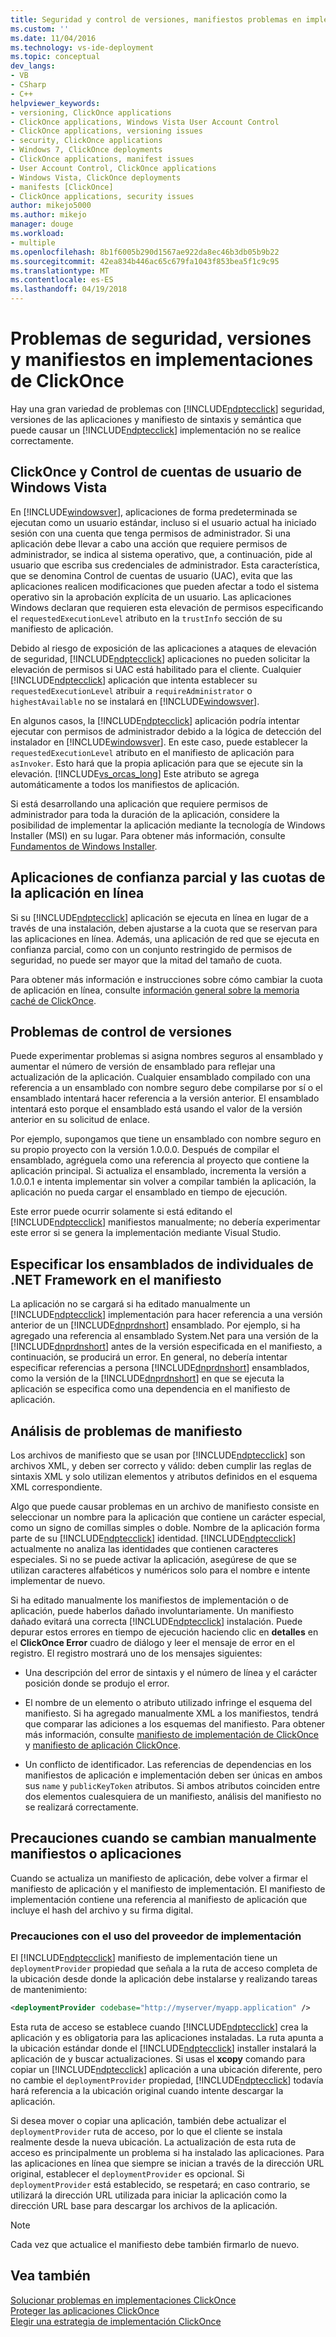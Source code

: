 ```yaml
---
title: Seguridad y control de versiones, manifiestos problemas en implementaciones ClickOnce | Documentos de Microsoft
ms.custom: ''
ms.date: 11/04/2016
ms.technology: vs-ide-deployment
ms.topic: conceptual
dev_langs:
- VB
- CSharp
- C++
helpviewer_keywords:
- versioning, ClickOnce applications
- ClickOnce applications, Windows Vista User Account Control
- ClickOnce applications, versioning issues
- security, ClickOnce applications
- Windows 7, ClickOnce deployments
- ClickOnce applications, manifest issues
- User Account Control, ClickOnce applications
- Windows Vista, ClickOnce deployments
- manifests [ClickOnce]
- ClickOnce applications, security issues
author: mikejo5000
ms.author: mikejo
manager: douge
ms.workload:
- multiple
ms.openlocfilehash: 8b1f6005b290d1567ae922da8ec46b3db05b9b22
ms.sourcegitcommit: 42ea834b446ac65c679fa1043f853bea5f1c9c95
ms.translationtype: MT
ms.contentlocale: es-ES
ms.lasthandoff: 04/19/2018
---
```

# <a name="security-versioning-and-manifest-issues-in-clickonce-deployments"></a>Problemas de seguridad, versiones y manifiestos en implementaciones de ClickOnce

Hay una gran variedad de problemas con [!INCLUDE[ndptecclick](../deployment/includes/ndptecclick_md.md)] seguridad, versiones de las aplicaciones y manifiesto de sintaxis y semántica que puede causar un [!INCLUDE[ndptecclick](../deployment/includes/ndptecclick_md.md)] implementación no se realice correctamente.

## <a name="clickonce-and-windows-vista-user-account-control"></a>ClickOnce y Control de cuentas de usuario de Windows Vista

En [!INCLUDE[windowsver](../deployment/includes/windowsver_md.md)], aplicaciones de forma predeterminada se ejecutan como un usuario estándar, incluso si el usuario actual ha iniciado sesión con una cuenta que tenga permisos de administrador. Si una aplicación debe llevar a cabo una acción que requiere permisos de administrador, se indica al sistema operativo, que, a continuación, pide al usuario que escriba sus credenciales de administrador. Esta característica, que se denomina Control de cuentas de usuario (UAC), evita que las aplicaciones realicen modificaciones que pueden afectar a todo el sistema operativo sin la aprobación explícita de un usuario. Las aplicaciones Windows declaran que requieren esta elevación de permisos especificando el `requestedExecutionLevel` atributo en la `trustInfo` sección de su manifiesto de aplicación.

Debido al riesgo de exposición de las aplicaciones a ataques de elevación de seguridad, [!INCLUDE[ndptecclick](../deployment/includes/ndptecclick_md.md)] aplicaciones no pueden solicitar la elevación de permisos si UAC está habilitado para el cliente. Cualquier [!INCLUDE[ndptecclick](../deployment/includes/ndptecclick_md.md)] aplicación que intenta establecer su `requestedExecutionLevel` atribuir a `requireAdministrator` o `highestAvailable` no se instalará en [!INCLUDE[windowsver](../deployment/includes/windowsver_md.md)].

En algunos casos, la [!INCLUDE[ndptecclick](../deployment/includes/ndptecclick_md.md)] aplicación podría intentar ejecutar con permisos de administrador debido a la lógica de detección del instalador en [!INCLUDE[windowsver](../deployment/includes/windowsver_md.md)]. En este caso, puede establecer la `requestedExecutionLevel` atributo en el manifiesto de aplicación para `asInvoker`. Esto hará que la propia aplicación para que se ejecute sin la elevación. [!INCLUDE[vs_orcas_long](../debugger/includes/vs_orcas_long_md.md)] Este atributo se agrega automáticamente a todos los manifiestos de aplicación.

Si está desarrollando una aplicación que requiere permisos de administrador para toda la duración de la aplicación, considere la posibilidad de implementar la aplicación mediante la tecnología de Windows Installer (MSI) en su lugar. Para obtener más información, consulte [Fundamentos de Windows Installer](../extensibility/internals/windows-installer-basics.md).

## <a name="online-application-quotas-and-partial-trust-applications"></a>Aplicaciones de confianza parcial y las cuotas de la aplicación en línea

Si su [!INCLUDE[ndptecclick](../deployment/includes/ndptecclick_md.md)] aplicación se ejecuta en línea en lugar de a través de una instalación, deben ajustarse a la cuota que se reservan para las aplicaciones en línea. Además, una aplicación de red que se ejecuta en confianza parcial, como con un conjunto restringido de permisos de seguridad, no puede ser mayor que la mitad del tamaño de cuota.

Para obtener más información e instrucciones sobre cómo cambiar la cuota de aplicación en línea, consulte [información general sobre la memoria caché de ClickOnce](../deployment/clickonce-cache-overview.md).

## <a name="versioning-issues"></a>Problemas de control de versiones

Puede experimentar problemas si asigna nombres seguros al ensamblado y aumentar el número de versión de ensamblado para reflejar una actualización de la aplicación. Cualquier ensamblado compilado con una referencia a un ensamblado con nombre seguro debe compilarse por sí o el ensamblado intentará hacer referencia a la versión anterior. El ensamblado intentará esto porque el ensamblado está usando el valor de la versión anterior en su solicitud de enlace.

Por ejemplo, supongamos que tiene un ensamblado con nombre seguro en su propio proyecto con la versión 1.0.0.0. Después de compilar el ensamblado, agréguela como una referencia al proyecto que contiene la aplicación principal. Si actualiza el ensamblado, incrementa la versión a 1.0.0.1 e intenta implementar sin volver a compilar también la aplicación, la aplicación no pueda cargar el ensamblado en tiempo de ejecución.

Este error puede ocurrir solamente si está editando el [!INCLUDE[ndptecclick](../deployment/includes/ndptecclick_md.md)] manifiestos manualmente; no debería experimentar este error si se genera la implementación mediante Visual Studio.

## <a name="specifying-individual-net-framework-assemblies-in-the-manifest"></a>Especificar los ensamblados de individuales de .NET Framework en el manifiesto

La aplicación no se cargará si ha editado manualmente un [!INCLUDE[ndptecclick](../deployment/includes/ndptecclick_md.md)] implementación para hacer referencia a una versión anterior de un [!INCLUDE[dnprdnshort](../code-quality/includes/dnprdnshort_md.md)] ensamblado. Por ejemplo, si ha agregado una referencia al ensamblado System.Net para una versión de la [!INCLUDE[dnprdnshort](../code-quality/includes/dnprdnshort_md.md)] antes de la versión especificada en el manifiesto, a continuación, se producirá un error. En general, no debería intentar especificar referencias a persona [!INCLUDE[dnprdnshort](../code-quality/includes/dnprdnshort_md.md)] ensamblados, como la versión de la [!INCLUDE[dnprdnshort](../code-quality/includes/dnprdnshort_md.md)] en que se ejecuta la aplicación se especifica como una dependencia en el manifiesto de aplicación.

## <a name="manifest-parsing-issues"></a>Análisis de problemas de manifiesto

Los archivos de manifiesto que se usan por [!INCLUDE[ndptecclick](../deployment/includes/ndptecclick_md.md)] son archivos XML, y deben ser correcto y válido: deben cumplir las reglas de sintaxis XML y solo utilizan elementos y atributos definidos en el esquema XML correspondiente.

Algo que puede causar problemas en un archivo de manifiesto consiste en seleccionar un nombre para la aplicación que contiene un carácter especial, como un signo de comillas simples o doble. Nombre de la aplicación forma parte de su [!INCLUDE[ndptecclick](../deployment/includes/ndptecclick_md.md)] identidad. [!INCLUDE[ndptecclick](../deployment/includes/ndptecclick_md.md)] actualmente no analiza las identidades que contienen caracteres especiales. Si no se puede activar la aplicación, asegúrese de que se utilizan caracteres alfabéticos y numéricos solo para el nombre e intente implementar de nuevo.

Si ha editado manualmente los manifiestos de implementación o de aplicación, puede haberlos dañado involuntariamente. Un manifiesto dañado evitará una correcta [!INCLUDE[ndptecclick](../deployment/includes/ndptecclick_md.md)] instalación. Puede depurar estos errores en tiempo de ejecución haciendo clic en **detalles** en el **ClickOnce Error** cuadro de diálogo y leer el mensaje de error en el registro. El registro mostrará uno de los mensajes siguientes:

- Una descripción del error de sintaxis y el número de línea y el carácter posición donde se produjo el error.

- El nombre de un elemento o atributo utilizado infringe el esquema del manifiesto. Si ha agregado manualmente XML a los manifiestos, tendrá que comparar las adiciones a los esquemas del manifiesto. Para obtener más información, consulte [manifiesto de implementación de ClickOnce](../deployment/clickonce-deployment-manifest.md) y [manifiesto de aplicación ClickOnce](../deployment/clickonce-application-manifest.md).

- Un conflicto de identificador. Las referencias de dependencias en los manifiestos de aplicación e implementación deben ser únicas en ambos sus `name` y `publicKeyToken` atributos. Si ambos atributos coinciden entre dos elementos cualesquiera de un manifiesto, análisis del manifiesto no se realizará correctamente.

## <a name="precautions-when-manually-changing-manifests-or-applications"></a>Precauciones cuando se cambian manualmente manifiestos o aplicaciones

Cuando se actualiza un manifiesto de aplicación, debe volver a firmar el manifiesto de aplicación y el manifiesto de implementación. El manifiesto de implementación contiene una referencia al manifiesto de aplicación que incluye el hash del archivo y su firma digital.

### <a name="precautions-with-deployment-provider-usage"></a>Precauciones con el uso del proveedor de implementación

El [!INCLUDE[ndptecclick](../deployment/includes/ndptecclick_md.md)] manifiesto de implementación tiene un `deploymentProvider` propiedad que señala a la ruta de acceso completa de la ubicación desde donde la aplicación debe instalarse y realizando tareas de mantenimiento:

```xml
<deploymentProvider codebase="http://myserver/myapp.application" />
```

Esta ruta de acceso se establece cuando [!INCLUDE[ndptecclick](../deployment/includes/ndptecclick_md.md)] crea la aplicación y es obligatoria para las aplicaciones instaladas. La ruta apunta a la ubicación estándar donde el [!INCLUDE[ndptecclick](../deployment/includes/ndptecclick_md.md)] installer instalará la aplicación de y buscar actualizaciones. Si usas el **xcopy** comando para copiar un [!INCLUDE[ndptecclick](../deployment/includes/ndptecclick_md.md)] aplicación a una ubicación diferente, pero no cambie el `deploymentProvider` propiedad, [!INCLUDE[ndptecclick](../deployment/includes/ndptecclick_md.md)] todavía hará referencia a la ubicación original cuando intente descargar la aplicación.

Si desea mover o copiar una aplicación, también debe actualizar el `deploymentProvider` ruta de acceso, por lo que el cliente se instala realmente desde la nueva ubicación. La actualización de esta ruta de acceso es principalmente un problema si ha instalado las aplicaciones. Para las aplicaciones en línea que siempre se inician a través de la dirección URL original, establecer el `deploymentProvider` es opcional. Si `deploymentProvider` está establecido, se respetará; en caso contrario, se utilizará la dirección URL utilizada para iniciar la aplicación como la dirección URL base para descargar los archivos de la aplicación.

> [!NOTE]
> Cada vez que actualice el manifiesto debe también firmarlo de nuevo.

## <a name="see-also"></a>Vea también

[Solucionar problemas en implementaciones ClickOnce](../deployment/troubleshooting-clickonce-deployments.md)  
[Proteger las aplicaciones ClickOnce](../deployment/securing-clickonce-applications.md)  
[Elegir una estrategia de implementación ClickOnce](../deployment/choosing-a-clickonce-deployment-strategy.md)